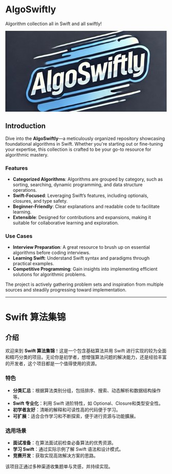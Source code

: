 # AlgoSwiftly
Algorithm collection all in Swift and all swiftly!

![image](https://github.com/xiangri678/AlgoSwiftly/blob/main/img/AlgoSwiftly_LOGO.jpg)

## Introduction

Dive into the **AlgoSwiftly**—a meticulously organized repository showcasing foundational algorithms in Swift. Whether you're starting out or fine-tuning your expertise, this collection is crafted to be your go-to resource for algorithmic mastery.

### Features
- **Categorized Algorithms**: Algorithms are grouped by category, such as sorting, searching, dynamic programming, and data structure operations.
- **Swift-Focused**: Leveraging Swift’s features, including optionals, closures, and type safety.
- **Beginner-Friendly**: Clear explanations and readable code to facilitate learning.
- **Extensible**: Designed for contributions and expansions, making it suitable for collaborative learning and exploration.

### Use Cases
- **Interview Preparation**: A great resource to brush up on essential algorithms before coding interviews.
- **Learning Swift**: Understand Swift syntax and paradigms through practical examples.
- **Competitive Programming**: Gain insights into implementing efficient solutions for algorithmic problems.

The project is actively gathering problem sets and inspiration from multiple sources and steadily progressing toward implementation.

---

# Swift 算法集锦

## 介绍

欢迎来到 **Swift 算法集锦**！这是一个包含基础算法并用 Swift 进行实现的较为全面和精巧分类的项目。无论你是初学者，想增强算法问题的解决能力，还是经验丰富的开发者，这个项目都是一个值得使用的资源。

### 特色
- **分类汇总**：根据算法类别分组，包括排序、搜索、动态解析和数据结构操作等。
- **Swift 专业化**：利用 Swift 进阶特性，如 Optional、Closure和类型安全性。
- **初学者友好**：清晰的解释和可读性高的代码便于学习。
- **可扩展**：适合合作学习和不断探索，便于进行资源与功能擴展。

### 选用场景
- **面试准备**：在算法面试前检查必备算法的优秀资源。
- **学习 Swift**：通过实际示例了解 Swift 语法和设计模式。
- **竞赛开发**：获取实现高效解决方案的思路。

该项目正通过多种渠道收集题单与灵感，并持续实现。
